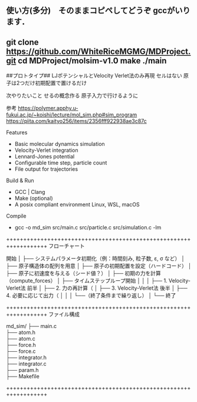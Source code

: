使い方(多分)　そのままコピペしてどうぞ
gccがいります．
-------------------------------------------------------------------
git clone https://github.com/WhiteRiceMGMG/MDProject.git
cd MDProject/molsim-v1.0
make
./main
-------------------------------------------------------------------




##プロトタイプ##
LJポテンシャルとVelocity Verlet法のみ再現
セルはない
原子は2つだけ初期配置で置けるだけ

次やりたいこと
せるの概念作る
原子入力で行けるように



参考
https://polymer.apphy.u-fukui.ac.jp/~koishi/lecture/mol_sim.php#sim_program
https://qiita.com/kaityo256/items/2356fff922938ae3c87c







Features
 - Basic molecular dynamics simulation
 - Velocity-Verlet integration
 - Lennard-Jones potential
 - Configurable time step, particle count
 - File output for trajectories 

Build & Run
 - GCC | Clang
 - Make (optional)
 - A posix compliant environment Linux, WSL, macOS

Compile
 - gcc -o md_sim src/main.c src/particle.c src/simulation.c -lm
 

 ++++++++++++++++++++++++++++++++++++++++++++++++++++++++++++++++++
 フローチャート

開始
│
├── システムパラメータ初期化（例：時間刻み, 粒子数, ε, σ など）
│
├── 原子構造体の配列を用意
│
├── 原子の初期配置を設定（ハードコード）
│
├── 原子に初速度を与える（シード値？）
│
├── 初期の力を計算（compute_forces）
│
├── タイムステップループ開始
│   │
│   ├── 1. Velocity-Verlet法 前半
│   ├── 2. 力の再計算（
│   ├── 3. Velocity-Verlet法 後半
│   ├── 4. 必要に応じて出力（
│   │
│   └──（終了条件まで繰り返し）
│
└── 終了

 ++++++++++++++++++++++++++++++++++++++++++++++++++++++++++++++++++
ファイル構成

 md_sim/
├── main.c         
├── atom.h         
├── atom.c         
├── force.h        
├── force.c        
├── integrator.h   
├── integrator.c   
├── param.h        
├── Makefile       

 ++++++++++++++++++++++++++++++++++++++++++++++++++++++++++++++++++
